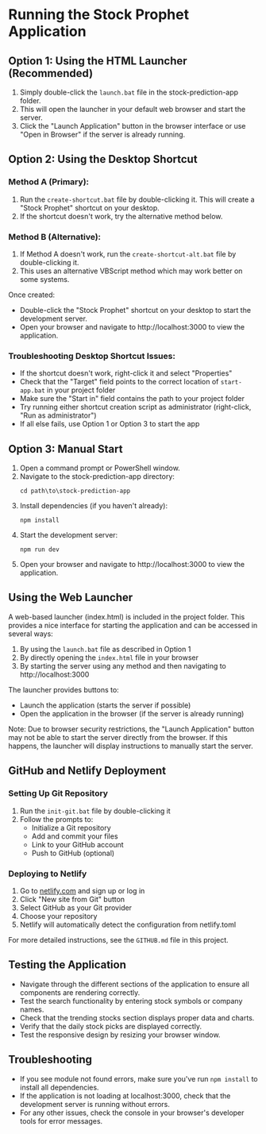 # Running the Stock Prophet Application

## Option 1: Using the HTML Launcher (Recommended)

1. Simply double-click the `launch.bat` file in the stock-prediction-app folder.
2. This will open the launcher in your default web browser and start the server.
3. Click the "Launch Application" button in the browser interface or use "Open in Browser" if the server is already running.

## Option 2: Using the Desktop Shortcut

### Method A (Primary):
1. Run the `create-shortcut.bat` file by double-clicking it. This will create a "Stock Prophet" shortcut on your desktop.
2. If the shortcut doesn't work, try the alternative method below.

### Method B (Alternative):
1. If Method A doesn't work, run the `create-shortcut-alt.bat` file by double-clicking it.
2. This uses an alternative VBScript method which may work better on some systems.

Once created:
- Double-click the "Stock Prophet" shortcut on your desktop to start the development server.
- Open your browser and navigate to http://localhost:3000 to view the application.

### Troubleshooting Desktop Shortcut Issues:
- If the shortcut doesn't work, right-click it and select "Properties"
- Check that the "Target" field points to the correct location of `start-app.bat` in your project folder
- Make sure the "Start in" field contains the path to your project folder
- Try running either shortcut creation script as administrator (right-click, "Run as administrator")
- If all else fails, use Option 1 or Option 3 to start the app

## Option 3: Manual Start

1. Open a command prompt or PowerShell window.
2. Navigate to the stock-prediction-app directory:
   ```
   cd path\to\stock-prediction-app
   ```
3. Install dependencies (if you haven't already):
   ```
   npm install
   ```
4. Start the development server:
   ```
   npm run dev
   ```
5. Open your browser and navigate to http://localhost:3000 to view the application.

## Using the Web Launcher

A web-based launcher (index.html) is included in the project folder. This provides a nice interface for starting the application and can be accessed in several ways:

1. By using the `launch.bat` file as described in Option 1
2. By directly opening the `index.html` file in your browser
3. By starting the server using any method and then navigating to http://localhost:3000

The launcher provides buttons to:
- Launch the application (starts the server if possible)
- Open the application in the browser (if the server is already running)

Note: Due to browser security restrictions, the "Launch Application" button may not be able to start the server directly from the browser. If this happens, the launcher will display instructions to manually start the server.

## GitHub and Netlify Deployment

### Setting Up Git Repository
1. Run the `init-git.bat` file by double-clicking it
2. Follow the prompts to:
   - Initialize a Git repository
   - Add and commit your files
   - Link to your GitHub account
   - Push to GitHub (optional)

### Deploying to Netlify
1. Go to [netlify.com](https://www.netlify.com/) and sign up or log in
2. Click "New site from Git" button
3. Select GitHub as your Git provider
4. Choose your repository
5. Netlify will automatically detect the configuration from netlify.toml

For more detailed instructions, see the `GITHUB.md` file in this project.

## Testing the Application

- Navigate through the different sections of the application to ensure all components are rendering correctly.
- Test the search functionality by entering stock symbols or company names.
- Check that the trending stocks section displays proper data and charts.
- Verify that the daily stock picks are displayed correctly.
- Test the responsive design by resizing your browser window.

## Troubleshooting

- If you see module not found errors, make sure you've run `npm install` to install all dependencies.
- If the application is not loading at localhost:3000, check that the development server is running without errors.
- For any other issues, check the console in your browser's developer tools for error messages. 